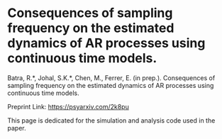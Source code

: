 # Consequences of sampling frequency on the estimated dynamics of AR processes using continuous time models.

Batra, R.\*, Johal, S.K.\*, Chen, M., Ferrer, E. (in prep.). Consequences of sampling frequency on the estimated dynamics of AR processes using continuous time models.

Preprint Link: https://psyarxiv.com/2k8pu

This page is dedicated for the simulation and analysis code used in the paper. 

